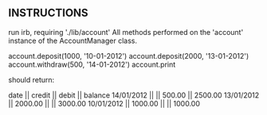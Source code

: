 ## INSTRUCTIONS
run irb, requiring './lib/account'
All methods performed on the 'account' instance of the AccountManager class.

account.deposit(1000, '10-01-2012')
account.deposit(2000, '13-01-2012')
account.withdraw(500, '14-01-2012')
account.print

should return:

date || credit || debit || balance
14/01/2012 || || 500.00 || 2500.00
13/01/2012 || 2000.00 || || 3000.00
10/01/2012 || 1000.00 || || 1000.00



